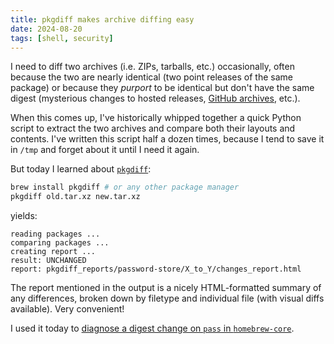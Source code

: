 ```yaml
---
title: pkgdiff makes archive diffing easy
date: 2024-08-20
tags: [shell, security]
---
```


I need to diff two archives (i.e. ZIPs, tarballs, etc.) occasionally,
often because the two are nearly identical (two point releases of the
same package) or because they *purport* to be identical but don't
have the same digest (mysterious changes to hosted releases, [GitHub archives],
etc.).

When this comes up, I've historically whipped together a quick Python script
to extract the two archives and compare both their layouts and contents.
I've written this script half a dozen times, because I tend to save it in
`/tmp` and forget about it until I need it again.

But today I learned about [`pkgdiff`]:

```bash
brew install pkgdiff # or any other package manager
pkgdiff old.tar.xz new.tar.xz
```

yields:

```
reading packages ...
comparing packages ...
creating report ...
result: UNCHANGED
report: pkgdiff_reports/password-store/X_to_Y/changes_report.html
```

The report mentioned in the output is a nicely HTML-formatted summary of any
differences, broken down by filetype and individual file (with visual diffs
available). Very convenient!

I used it today to [diagnose a digest change on `pass` in `homebrew-core`].

[GitHub archives]: https://github.blog/open-source/git/update-on-the-future-stability-of-source-code-archives-and-hashes/

[`pkgdiff`]: https://lvc.github.io/pkgdiff/

[diagnose a digest change on `pass` in `homebrew-core`]: https://github.com/Homebrew/homebrew-core/pull/181795
